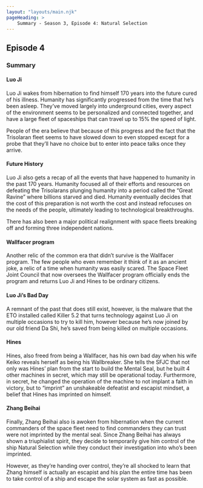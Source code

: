 ```yaml
---
layout: "layouts/main.njk"
pageHeading: >
    Summary - Season 3, Episode 4: Natural Selection
---
```


## Episode 4
### Summary
#### Luo Ji
Luo Ji wakes from hibernation to find himself 170 years into the future cured of his illness. Humanity has significantly progressed from the time that he’s been asleep. They’ve moved largely into underground cities, every aspect of the environment seems to be personalized and connected together, and have a large fleet of spaceships that can travel up to 15% the speed of light.

People of the era believe that because of this progress and the fact that the Trisolaran fleet seems to have slowed down to even stopped except for a probe that they’ll have no choice but to enter into peace talks once they arrive.

#### Future History
Luo Ji also gets a recap of all the events that have happened to humanity in the past 170 years. Humanity focused all of their efforts and resources on defeating the Trisolarans plunging humanity into a period called the “Great Ravine” where billions starved and died. Humanity eventually decides that the cost of this preparation is not worth the cost and instead refocuses on the needs of the people, ultimately leading to technological breakthroughs.

There has also been a major political realignment with space fleets breaking off and forming three independent nations.

#### Wallfacer program
Another relic of the common era that didn’t survive is the Wallfacer program. The few people who even remember it think of it as an ancient joke, a relic of a time when humanity was easily scared. The Space Fleet Joint Council that now oversees the Wallfacer program officially ends the program and returns Luo Ji and Hines to be ordinary citizens.

#### Luo Ji’s Bad Day
A remnant of the past that does still exist, however, is the malware that the ETO installed called Killer 5.2 that turns technology against Luo Ji on multiple occasions to try to kill him, however because he’s now joined by our old friend Da Shi, he’s saved from being killed on multiple occasions.

#### Hines
Hines, also freed from being a Wallfacer, has his own bad day when his wife Keiko reveals herself as being his Wallbreaker. She tells the SFJC that not only was Hines’ plan from the start to build the Mental Seal, but he built 4 other machines in secret, which may still be operational today. Furthermore, in secret, he changed the operation of the machine to not implant a faith in victory, but to “imprint” an unshakeable defeatist and escapist mindset, a belief that Hines has imprinted on himself.

#### Zhang Beihai
Finally, Zhang Beihai also is awoken from hibernation when the current commanders of the space fleet need to find commanders they can trust were not imprinted by the mental seal. Since Zhang Beihai has always shown a triuphialist spirit, they decide to temporarily give him control of the ship Natural Selection while they conduct their investigation into who’s been imprinted.

However, as they’re handing over control, they’re all shocked to learn that Zhang himself is actually an escapist and his plan the entire time has been to take control of a ship and escape the solar system as fast as possible.
